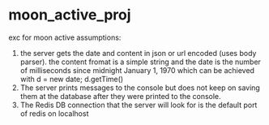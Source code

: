 # moon_active_proj
exc for moon active
assumptions:
1. the server gets the date and content in json or url encoded (uses body parser).
   the content fromat is a simple string and the date is the number of milliseconds since midnight January 1, 1970
   which can be achieved with d = new date; d.getTime()
2. The server prints messages to the console but does not keep on saving them at the database after they were printed to the console.
3. The Redis DB connection that the server will look for is the default port of redis on localhost 
